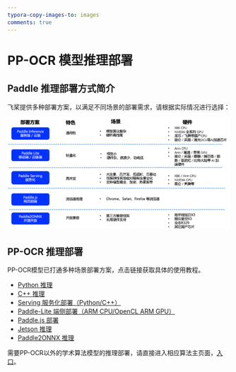 ```yaml
---
typora-copy-images-to: images
comments: true
---
```


# PP-OCR 模型推理部署

## Paddle 推理部署方式简介

飞桨提供多种部署方案，以满足不同场景的部署需求，请根据实际情况进行选择：

![img](./images/deployment.png)

## PP-OCR 推理部署

PP-OCR模型已打通多种场景部署方案，点击链接获取具体的使用教程。

- [Python 推理](./python_infer.md)
- [C++ 推理](./cpp_infer.md)
- [Serving 服务化部署（Python/C++）](./paddle_server.md)
- [Paddle-Lite 端侧部署（ARM CPU/OpenCL ARM GPU）](./lite.md)
- [Paddle.js 部署](./paddle_js.md)
- [Jetson 推理](./Jetson_infer.md)
- [Paddle2ONNX 推理](./paddle2onnx.md)

需要PP-OCR以外的学术算法模型的推理部署，请直接进入相应算法主页面，[入口](../../algorithm/overview.md)。
